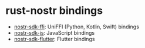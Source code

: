# rust-nostr bindings

* [nostr-sdk-ffi](./nostr-sdk-ffi): UniFFI (Python, Kotlin, Swift) bindings
* [nostr-sdk-js](./nostr-sdk-js): JavaScript bindings
* [nostr-sdk-flutter](https://github.com/rust-nostr/nostr-sdk-flutter): Flutter bindings
